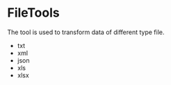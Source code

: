 # FileTools


The tool is used to transform data of different type file.
* txt
* xml
* json
* xls
* xlsx
